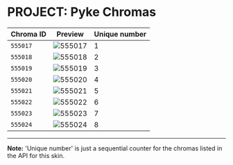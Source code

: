 # PROJECT: Pyke Chromas

| Chroma ID | Preview | Unique number |
|---|---|---|
| `555017` | ![555017](https://raw.communitydragon.org/latest/plugins/rcp-be-lol-game-data/global/default/v1/champion-chroma-images/555/555017.png) | 1 |
| `555018` | ![555018](https://raw.communitydragon.org/latest/plugins/rcp-be-lol-game-data/global/default/v1/champion-chroma-images/555/555018.png) | 2 |
| `555019` | ![555019](https://raw.communitydragon.org/latest/plugins/rcp-be-lol-game-data/global/default/v1/champion-chroma-images/555/555019.png) | 3 |
| `555020` | ![555020](https://raw.communitydragon.org/latest/plugins/rcp-be-lol-game-data/global/default/v1/champion-chroma-images/555/555020.png) | 4 |
| `555021` | ![555021](https://raw.communitydragon.org/latest/plugins/rcp-be-lol-game-data/global/default/v1/champion-chroma-images/555/555021.png) | 5 |
| `555022` | ![555022](https://raw.communitydragon.org/latest/plugins/rcp-be-lol-game-data/global/default/v1/champion-chroma-images/555/555022.png) | 6 |
| `555023` | ![555023](https://raw.communitydragon.org/latest/plugins/rcp-be-lol-game-data/global/default/v1/champion-chroma-images/555/555023.png) | 7 |
| `555024` | ![555024](https://raw.communitydragon.org/latest/plugins/rcp-be-lol-game-data/global/default/v1/champion-chroma-images/555/555024.png) | 8 |

---

**Note:** 'Unique number' is just a sequential counter for the chromas listed in the API for this skin.